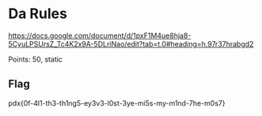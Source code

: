 # Da Rules

https://docs.google.com/document/d/1pxF1M4ue8hja8-5CyuLPSUrsZ_Tc4K2x9A-5DLriNao/edit?tab=t.0#heading=h.97r37hrabgd2

Points: 50, static

## Flag

pdx{0f-4l1-th3-th1ng5-ey3v3-l0st-3ye-mi5s-my-m1nd-7he-m0s7}
